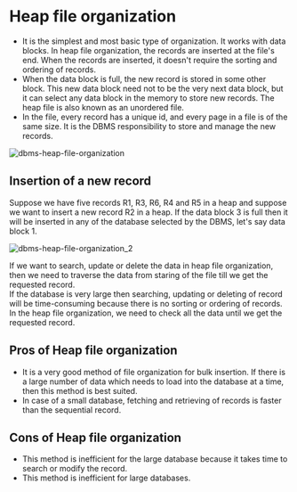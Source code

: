 # Heap file organization
* It is the simplest and most basic type of organization. It works with data blocks. In heap file organization, the records are inserted at the file's end. When the records are inserted, it doesn't require the sorting and ordering of records.
* When the data block is full, the new record is stored in some other block. This new data block need not to be the very next data block, but it can select any data block in the memory to store new records. The heap file is also known as an unordered file.
* In the file, every record has a unique id, and every page in a file is of the same size. It is the DBMS responsibility to store and manage the new records.

![dbms-heap-file-organization](https://user-images.githubusercontent.com/110255794/213472672-db1bb766-8abe-42d1-ba64-7a164fab7677.png)

## Insertion of a new record
Suppose we have five records R1, R3, R6, R4 and R5 in a heap and suppose we want to insert a new record R2 in a heap. If the data block 3 is full then it will be inserted in any of the database selected by the DBMS, let's say data block 1.

![dbms-heap-file-organization_2](https://user-images.githubusercontent.com/110255794/213472797-3fb2b722-c949-4eb1-8bd2-1147054a676c.png)

If we want to search, update or delete the data in heap file organization, then we need to traverse the data from staring of the file till we get the requested record.<br>
If the database is very large then searching, updating or deleting of record will be time-consuming because there is no sorting or ordering of records. In the heap file organization, we need to check all the data until we get the requested record.

## Pros of Heap file organization
* It is a very good method of file organization for bulk insertion. If there is a large number of data which needs to load into the database at a time, then this method is best suited.
* In case of a small database, fetching and retrieving of records is faster than the sequential record.

## Cons of Heap file organization
* This method is inefficient for the large database because it takes time to search or modify the record.
* This method is inefficient for large databases.

